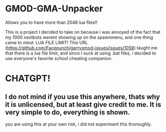 # GMOD-GMA-Unpacker
Allows you to have more than 2048 lua files!!

This is a project I decided to take on because i was annoyed of the fact that my 1000 nextbots werent showing up on the spawnmenu, and one thing came to mind: LUA FILE LIMIT!
This URL (https://github.com/Facepunch/garrysmod-issues/issues/1058) taught me that there is a lua file limit, and since I suck at using .bat files, i decided to use everyone's favorite school cheating companion.

# CHATGPT!
## I do not mind if you use this anywhere, thats why it is unlicensed, but at least give credit to me. It is very simple to do, everything is shown.


you are using this at your own risk, i did not experiment this thoroughly.
